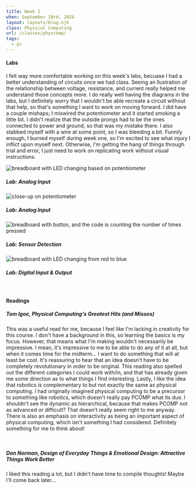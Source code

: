 ```yaml
---
title: Week 2
when: September 10rd, 2024
layout: layouts/blog.njk
class: Physical Computing
url: /classes/physcomp/
tags:
  - pc
---
```


#### Labs

I felt way more comfortable working on this week's labs, becuase I had a better understanding of circuits once we had class. Seeing an llustration of the relationship between
voltage, resistance, and current really helped me understand those concepts more. I do really well having the diagrams in the labs, but I definitely worry that I wouldn't be able
recreate a circuit without that help, so that's something I want to work on moving forward. I did have a couple mishaps; I miswired the potentiometer and it started smoking a little bit.
I didn't realize that the outside prongs had to be the ones connected to power and ground, so that was my mistake there. I also stabbed myself with a wire at some point, so I was bleeding a bit. Funnily enough, I burned myself
during week one, so I'm excited to see what injury I inflict upon myself next. Otherwise, I'm getting the hang of things through trial and error, I just need to work on replicating work without visual instructions.

<div class="img-div">

<div class="img-cont">
  <img class="blog-img" alt="breadboard with LED changing based on potentiometer" src="https://cdn.glitch.global/d7ac8ce9-d6b5-4915-b92c-e6f0bf0d0c29/IMG_3185.gif?v=1726510756772">
  <h5>
    Lab: Analog Input
  </h5>
  </div>
  <div class="img-cont">
<img class="blog-img" alt="close-up on potentiometer" src="https://cdn.glitch.global/d7ac8ce9-d6b5-4915-b92c-e6f0bf0d0c29/IMG_3186.JPG?v=1726510766454">
<h5>
    Lab: Analog Input
  </h5>
     </div>
  <div class="img-cont">
  <img class="blog-img" alt="breadboard with button, and the code is counting the number of times pressed" src="https://cdn.glitch.global/d7ac8ce9-d6b5-4915-b92c-e6f0bf0d0c29/IMG_3187.gif?v=1726510773391">
<h5>
    Lab: Sensor Detection
  </h5>
     </div>
  <div class="img-cont">
  <img class="blog-img" alt="breadboard with LED changing from red to blue" src="https://cdn.glitch.global/d7ac8ce9-d6b5-4915-b92c-e6f0bf0d0c29/IMG_3181.gif?v=1726510745907">
<h5>
    Lab: Digital Input & Output
  </h5>
     </div>
  </div><br>

#### Readings

##### Tom Igoe, <i>Physical Computing's Greatest Hits (and Misses)</i>

This was a useful read for me, because I feel like I'm lacking in creativity for this course. I don't have a background in this, so learning the basics is my focus. However, that means what I'm making wouldn't necessarily be
impressive. I mean, it's impressive to me to be able to do any of it at all, but when it comes time for the midterm... I want to do something that will at least be cool.
It's reassuring to hear that an idea doesn't have to be completely revolutionary in order to be original. This reading also spelled out the different categories I could work with/in, and that has already given me some direction as to what things I find interesting.
Lastly, I like the idea that robotics is complementary to but not exactly the same as physical computing. I had originally imagined physical computing to be a precursor to something like robotics, which doesn't really pay PCOMP what its due. I shouldn't see the dynamic as hierarchical, because that makes
PCOMP not as advanced or difficult? That doesn't really seem right to me anyway. There is also an emphasis on interactivity as being an important aspect of physical computing, which isn't something I had considered. Definitely something for me to think about!

<br>

##### Don Norman, <i>Design of Everyday Things</i> & <i>Emotional Design: Attractive Things Work Better</i>

I liked this reading a lot, but I didn't have time to compile thoughts! Maybe I'll come back later...